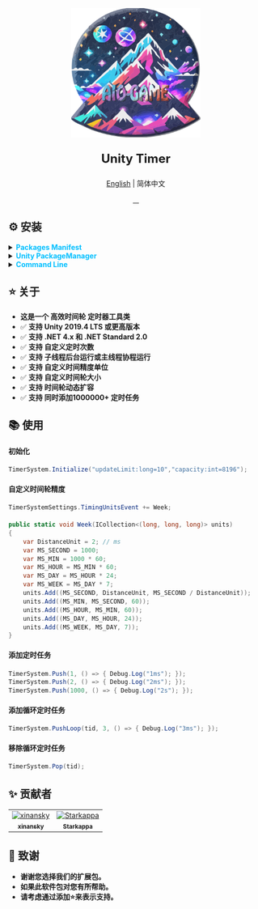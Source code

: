 <p align="center"> 
<img src="RES/Logo.svg" width="256" height="256" alt="https://github.com/AIO-GAME"> 
</p>
<p align="center" style="font-size: 24px;"> 
<b>Unity Timer</b>
</p>
<p align="center"><a href="README_EN.md">English</a> | 简体中文</p>
<p align="center">
<a href="https://github.com/AIO-GAME/Unity.Timer/security/policy"> 
<img alt="" src="https://img.shields.io/github/package-json/unity/AIO-GAME/Unity.Timer"> 
</a>
<a href="https://github.com/AIO-Game/Unity.Timer">
<img src="https://img.shields.io/github/license/AIO-Game/Unity.Timer" alt=""/>
</a>
<a href="https://github.com/AIO-Game/Unity.Timer">
<img src="https://img.shields.io/github/languages/code-size/AIO-Game/Unity.Timer?label=size" alt=""/>
</a>
<a href="https://openupm.com/packages/com.aio.timer/">
<img src="https://img.shields.io/npm/v/com.aio.timer?label=openupm&amp;registry_uri=https://package.openupm.com" alt=""/>
</a>
</p>

## ⚙ 安装

<details>
<summary>
<span style="color: deepskyblue; "><b>Packages Manifest</b></span>
</summary>

````json
{
  "dependencies": {
    "com.aio.timer": "latest"
  },
  "scopedRegistries": [
    {
      "name": "package.openupm.com",
      "url": "https://package.openupm.com",
      "scopes": [
        "com.aio.timer"
      ]
    }
  ]
}
````

</details>

<details>
<summary>
<span style="color: deepskyblue; "><b>Unity PackageManager</b></span>
</summary>

> open upm *中国版*

~~~
Name: package.openupm.cn
URL: https://package.openupm.cn
Scope(s): com.aio.timer
~~~

> open upm *国际版*

~~~
Name: package.openupm.com
URL: https://package.openupm.com
Scope(s): com.aio.timer
~~~

</details>

<details>
<summary>
<span style="color: deepskyblue; "><b>Command Line</b></span>
</summary>

> open *upm-cli*

~~~
openupm add com.aio.timer
~~~

</details>

## ⭐ 关于

- **这是一个 高效时间轮 定时器工具类**
- ✅ **支持 Unity 2019.4 LTS 或更高版本**
- ✅ **支持 .NET 4.x 和 .NET Standard 2.0**
- ✅ **支持 自定义定时次数**
- ✅ **支持 子线程后台运行或主线程协程运行**
- ✅ **支持 自定义时间精度单位**
- ✅ **支持 自定义时间轮大小**
- ✅ **支持 时间轮动态扩容**
- ✅ **支持 同时添加1000000+ 定时任务**

## 📚 使用

<h4>初始化</h4>

```csharp 
TimerSystem.Initialize("updateLimit:long=10","capacity:int=8196");
``` 

<h4>自定义时间轮精度</h4>

```csharp 
TimerSystemSettings.TimingUnitsEvent += Week;

public static void Week(ICollection<(long, long, long)> units)
{
    var DistanceUnit = 2; // ms
    var MS_SECOND = 1000;
    var MS_MIN = 1000 * 60;
    var MS_HOUR = MS_MIN * 60;
    var MS_DAY = MS_HOUR * 24;
    var MS_WEEK = MS_DAY * 7;
    units.Add((MS_SECOND, DistanceUnit, MS_SECOND / DistanceUnit));
    units.Add((MS_MIN, MS_SECOND, 60));
    units.Add((MS_HOUR, MS_MIN, 60));
    units.Add((MS_DAY, MS_HOUR, 24));
    units.Add((MS_WEEK, MS_DAY, 7));
}
``` 

<h4>添加定时任务</h4>

```csharp 
TimerSystem.Push(1, () => { Debug.Log("1ms"); });
TimerSystem.Push(2, () => { Debug.Log("2ms"); });
TimerSystem.Push(1000, () => { Debug.Log("2s"); });
``` 

<h4>添加循环定时任务</h4>

```csharp
TimerSystem.PushLoop(tid, 3, () => { Debug.Log("3ms"); });
``` 

<h4>移除循环定时任务</h4>

```csharp
TimerSystem.Pop(tid);
```  

## ✨ 贡献者

<!-- readme: collaborators,contributors -start -->
<table>
	<tbody>
		<tr>
            <td align="center">
                <a href="https://github.com/xinansky">
                    <img src="https://avatars.githubusercontent.com/u/45371089?v=4" width="64;" alt="xinansky"/>
                    <br />
                    <sub><b>xinansky</b></sub>
                </a>
            </td>
            <td align="center">
                <a href="https://github.com/Starkappa">
                    <img src="https://avatars.githubusercontent.com/u/155533864?v=4" width="64;" alt="Starkappa"/>
                    <br />
                    <sub><b>Starkappa</b></sub>
                </a>
            </td>
		</tr>
	<tbody>
</table>
<!-- readme: collaborators,contributors -end -->

## 📢 致谢

- **谢谢您选择我们的扩展包。**
- **如果此软件包对您有所帮助。**
- **请考虑通过添加⭐来表示支持。**
